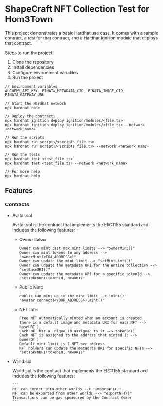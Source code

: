 # ShapeCraft NFT Collection Test for Hom3Town

This project demonstrates a basic Hardhat use case. It comes with a sample contract, a test for that contract, and a Hardhat Ignition module that deploys that contract.

Steps to run the project:

1. Clone the repository
2. Install dependencies
3. Configure environment variables
4. Run the project

``` 
// Environment variables
ALCHEMY_API_KEY, PINATA_METADATA_CID, PINATA_IMAGE_CID, PINATA_GATEWAY_URL

// Start the Hardhat network
npx hardhat node

// Deploy the contracts
npx hardhat ignition deploy ignition/modules/<file.ts> 
npx hardhat ignition deploy ignition/modules/<file.ts> --network <network_name>

// Run the scripts
npx hardhat run scripts/<scripts_file.ts> 
npx hardhat run scripts/<scripts_file.ts> --network <network_name>

// Run the tests
npx hardhat test <test_file.ts> 
npx hardhat test <test_file.ts> --network <network_name>

// For more help
npx hardhat help 
```

## Features

### Contracts

- Avatar.sol

    Avatar.sol is the contract that implements the ERC1155 standard and includes the following features:

  - Owner Roles:

    ```
    Owner can mint past max mint limits --> "ownerMint()"
    Owner can mint tokens to any address --> "ownerMint(<EOA_ADDRESS>)"
    Owner can update the mint limit --> "setMintLimit()"
    Owner can udpate the metadata URI for the entire collection --> "setBaseURI()"
    Owner can update the metadata URI for a specific tokenId --> "setTokenURI(tokenId, newURI)"
    ```

  - Public Mint:

    ```
    Public can mint up to the mint limit --> "mint()" "avatar.connect(<YOUR_ADDRESS>).mint()"
    ```

  - NFT Info:

    ```
    Free NFT automatically minted when an account is created
    There is a default image and metadata URI for each NFT --> baseURI()
    Each NFT has a unique ID assigned to it --> tokenId()
    Each NFT is assigned to the address that minted it --> ownerOf()
    Default mint limit is 1 NFT per address
    NFT holders can update the metadata URI for specific NFTs --> "setTokenURI(tokenId, newURI)"
    ```

- World.sol

    World.sol is the contract that implements the ERC1155 standard and includes the following features:

      ```
      NFT can import into other worlds --> "importNFT()"
      NFT can be exported from other worlds --> "exportNFT()"
      Transactions can be gas sponsored by the Contract Owner
      ```
